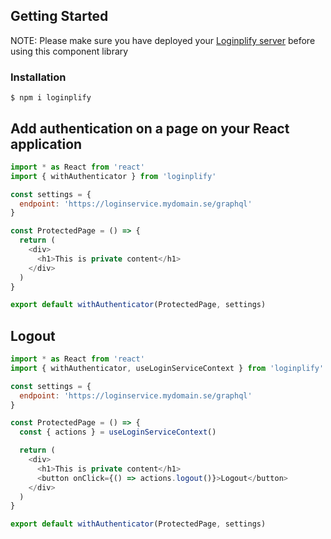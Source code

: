 ## Getting Started

NOTE: Please make sure you have deployed your [Loginplify server](https://github.com/danielivert/loginplify) before using this component library

### Installation

```
$ npm i loginplify
```

## Add authentication on a page on your React application

```js
import * as React from 'react'
import { withAuthenticator } from 'loginplify'

const settings = {
  endpoint: 'https://loginservice.mydomain.se/graphql'
}

const ProtectedPage = () => {
  return (
    <div>
      <h1>This is private content</h1>
    </div>
  )
}

export default withAuthenticator(ProtectedPage, settings)
```

## Logout

```js
import * as React from 'react'
import { withAuthenticator, useLoginServiceContext } from 'loginplify'

const settings = {
  endpoint: 'https://loginservice.mydomain.se/graphql'
}

const ProtectedPage = () => {
  const { actions } = useLoginServiceContext()

  return (
    <div>
      <h1>This is private content</h1>
      <button onClick={() => actions.logout()}>Logout</button>
    </div>
  )
}

export default withAuthenticator(ProtectedPage, settings)
```

